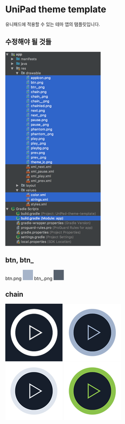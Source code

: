 # UniPad theme template
유니패드에 적용할 수 있는 테마 앱의 탬플릿입니다.

## 수정해야 될 것들
<img src="img1.png" alt="img1" width="300px"/>

## btn, btn_
btn.png
![btn](/app/src/main/res/drawable/btn.png)
btn_.png
![btn_](https://raw.githubusercontent.com/0226daniel/UniPad-theme-template/master/app/src/main/res/drawable/btn_.png)

## chain
![chainled](https://raw.githubusercontent.com/0226daniel/UniPad-theme-template/master/app/src/main/res/drawable/chainled.png)
![chain](https://raw.githubusercontent.com/0226daniel/UniPad-theme-template/master/app/src/main/res/drawable/chain.png)
![chain_](https://raw.githubusercontent.com/0226daniel/UniPad-theme-template/master/app/src/main/res/drawable/chain_.png)
![chain__](https://raw.githubusercontent.com/0226daniel/UniPad-theme-template/master/app/src/main/res/drawable/chain__.png)